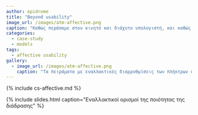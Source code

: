 ```yaml
---
author: epidrome
title: "Beyond usability"
image_url: /images/atm-affective.png
caption: "Καθώς περάσαμε στον κινητό και διάχυτο υπολογιστή, και καθώς οι υπολογιστές έγιναν μέρος δραστηριοτήτων με αξίες πέρα από την παραγωγικότητα, η ποιότητα της διάδρασης άρχισε να αποκτά και άλλες διαστάσεις πέρα από εκείνη της βασικής ευχρηστίας."
categories:
  - case-study
  - models
tags:
  - affective usability
gallery:
  - image_url: /images/atm-affective.png
    caption: "Τα πειράματα με εναλλακτικές διαρρυθμίσεις των πλήκτρων σε ένα απλό τραπεζικό ATM έδειξαν ότι ακόμη και αν δεν υπάρχει ουσιαστική διαφορά στην πραγματική απόδοση της διάδρασης, οι χρήστες αντιλαμβάνονται κάποια διαφορά, η οποία μπορεί να ερμηνευθεί από τη σκοπιά της αισθητικής."
---
```


{% include cs-affective.md %}

{% include slides.html caption="Εναλλακτικοί ορισμοί της ποιότητας της διάδρασης" %}
